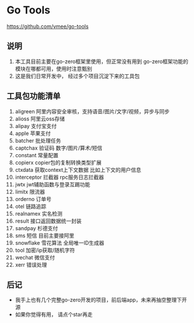 # Go Tools

https://github.com/vmee/go-tools

## 说明

1. 本工具目前主要在go-zero框架里使用，但正常没有用到 go-zero框架功能的模块在哪都可用，使用时注意甄别
2. 这是我们日常开发中， 经过多个项目沉淀下来的工具包

## 工具包功能清单
1. aligreen 阿里内容安全审核，支持语音/图片/文字/视频，异步与同步
2. alioss 阿里云oss存储
3. alipay 支付宝支付
4. apple 苹果支付
5. batcher 批处理任务
6. captchax 验证码 数字/图片/算术/短信
7. constant 常量配置
8. copierx copier包的复制转换类型扩展
9. ctxdata 获取context上下文数据 比如上下文的用户信息
10. interceptor 拦截器 rpc服务日志拦截器
11. jwtx jwt辅助函数与登录互踢功能
12. limitx 限流器
13. orderno 订单号
14. otel 链路追踪
15. realnamex 实名检测
16. result 接口返回数据统一封装
17. sandpay 杉德支付
18. sms 短信 目前主要接阿里
19. snowflake 雪花算法 全局唯一ID生成器
20. tool 加密/ip获取/随机字符
21. wechat 微信支付
22. xerr 错误处理

## 后记
- 我手上也有几个完整go-zero开发的项目，前后端app，未来再抽空整理下开源
- 如果你觉得有用， 请点个star再走